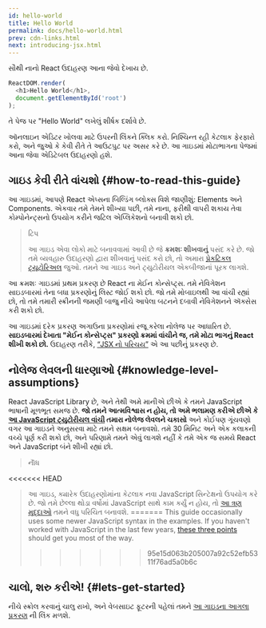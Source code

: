 ```yaml
---
id: hello-world
title: Hello World
permalink: docs/hello-world.html
prev: cdn-links.html
next: introducing-jsx.html
---
```


સૌથી નાનો React ઉદાહરણ આના જેવો દેખાય છે.

```js
ReactDOM.render(
  <h1>Hello World</h1>,
  document.getElementById('root')
);
```

તે પેજ પર "Hello World" લખેલું શીર્ષક દર્શાવે છે.

[](codepen://hello-world)

ઑનલાઇન એડિટર ખોલવા માટે ઉપરની લિંકને ક્લિક કરો. નિશ્ચિન્ત રહી કેટલાક ફેરફારો કરો, અને જુઓ કે કેવી રીતે તે આઉટપુટ પર અસર કરે છે. આ ગાઇડમાં મોટાભાગના પેજમાં આના જેવા એડિટેબલ ઉદાહરણો હશે.


## ગાઇડ કેવી રીતે વાંચશો {#how-to-read-this-guide}


આ ગાઇડમાં, આપણે React એપ્સના બિલ્ડિંગ બ્લોક્સ વિશે જાણીશું: Elements અને Components. એકવાર તમે તેમને શીખ્યા પછી, તમે નાના, ફરીથી વાપરી શકાય તેવા કોમ્પોનેન્ટ્સનો ઉપયોગ કરીને જટિલ એપ્લિકેશનો બનાવી શકો છો.

>ટિપ
>
>આ ગાઇડ એવા લોકો માટે બનાવવામાં આવી છે જે **ક્રમશઃ શીખવાનું** પસંદ કરે છે. જો તમે વ્યવહારુ ઉદાહરણો દ્વારા શીખવાનું પસંદ કરો છો, તો અમારા [પ્રેકટિકલ ટ્યૂટોરિઅલ](/tutorial/tutorial.html) જુઓ. તમને આ ગાઇડ અને ટ્યુટોરીયલ એકબીજાનાં પૂરક લાગશે.


આ ક્રમશઃ ગાઇડમાં પ્રથમ પ્રકરણ છે React ના મેઈન કોન્સેપ્ટ્સ. તમે નેવિગેશન સાઇડબારમાં તેના બધા પ્રકરણોનું લિસ્ટ જોઈ શકો છો. જો તમે મોબાઇલથી આ વાંચી રહ્યાં છો, તો તમે તમારી સ્ક્રીનની જમણી બાજુ નીચે આપેલા બટનને દબાવી નેવિગેશનને ઍક્સેસ કરી શકો છો.


આ ગાઇડમાં દરેક પ્રકરણ અગાઉના પ્રકરણોમાં રજૂ કરેલા નોલેજ પર આધારિત છે. **સાઇડબારમાં દેખાતા "મેઈન કોન્સેપ્ટ્સ" પ્રકરણો ક્રમમાં વાંચીને જ, તમે મોટા ભાગનું React શીખી શકો છો.** ઉદાહરણ તરીકે, [“JSX નો પરિચય”](/docs/introducing-jsx.html) એ આ પછીનું પ્રકરણ છે.

## નોલેજ લેવલની ધારણાઓ {#knowledge-level-assumptions}

React JavaScript Library છે, અને તેથી અમે માનીએ છીએ કે તમને JavaScript ભાષાની મૂળભૂત સમજ છે. **જો તમને આત્મવિશ્વાસ ન હોય, તો અમે ભલામણ કરીએ છીએ કે [આ JavaScript ટ્યુટોરીયલ વાંચી](https://developer.mozilla.org/en-US/docs/Web/JavaScript/A_re-introduction_to_JavaScript) તમારા નોલેજ લેવલને ચકાસો** અને કોઈપણ ગૂંચવણો વગર આ ગાઇડને અનુસરવા માટે તમને સક્ષમ બનાવશો. તમે 30 મિનિટ અને એક કલાકની વચ્ચે પૂર્ણ કરી શકો છો, અને પરિણામે તમને એવું લાગશે નહીં કે તમે એક જ સમયે React અને JavaScript બંને શીખી રહ્યાં છો.

>નૉૅધ
>
<<<<<<< HEAD
>આ ગાઇડ, ક્યારેક ઉદાહરણોમાંના કેટલાક નવા JavaScript સિન્ટેક્ષનો ઉપયોગ કરે છે. જો તમે છેલ્લા થોડા વર્ષોમાં JavaScript સાથે કામ કર્યું ન હોય, તો [આ ત્રણ મુદ્દાઓ](https://gist.github.com/gaearon/683e676101005de0add59e8bb345340c) તમને વધુ પરિચિત બનાવશે.
=======
>This guide occasionally uses some newer JavaScript syntax in the examples. If you haven't worked with JavaScript in the last few years, [these three points](https://gist.github.com/gaearon/683e676101005de0add59e8bb345340c) should get you most of the way.
>>>>>>> 95e15d063b205007a92c52efb5311f76ad5a0b6c


## ચાલો, શરુ કરીએ! {#lets-get-started}

નીચે સ્ક્રોલ કરવાનું ચાલુ રાખો, અને વેબસાઇટ ફૂટરની પહેલાં તમને [આ ગાઇડના આગલા પ્રકરણ](/docs/introducing-jsx.html) ની લિંક મળશે.


